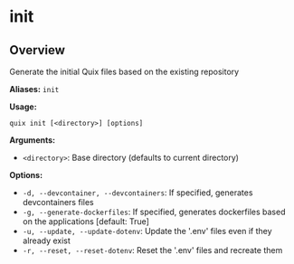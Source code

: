 # init

## Overview

Generate the initial Quix files based on the existing repository

**Aliases:** `init`

**Usage:**

```
quix init [<directory>] [options]
```

**Arguments:**

- `<directory>`: Base directory (defaults to current directory)

**Options:**

- `-d, --devcontainer, --devcontainers`: If specified, generates devcontainers files
- `-g, --generate-dockerfiles`: If specified, generates dockerfiles based on the applications [default: True]
- `-u, --update, --update-dotenv`: Update the '.env' files even if they already exist
- `-r, --reset, --reset-dotenv`: Reset the '.env' files and recreate them

